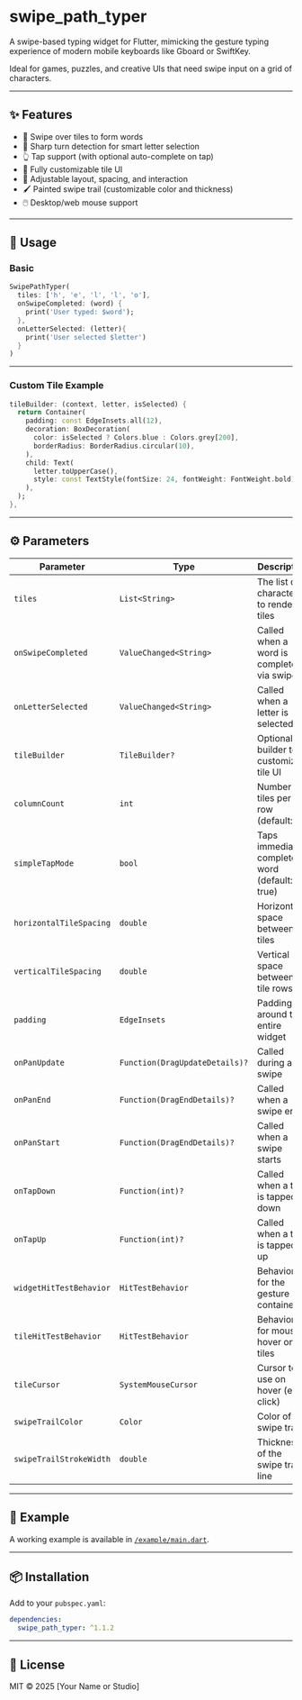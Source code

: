 # swipe_path_typer

A swipe-based typing widget for Flutter, mimicking the gesture typing experience of modern mobile keyboards like Gboard or SwiftKey.

Ideal for games, puzzles, and creative UIs that need swipe input on a grid of characters.

---

## ✨ Features

- 📱 Swipe over tiles to form words
- 🔀 Sharp turn detection for smart letter selection
- 👆 Tap support (with optional auto-complete on tap)
- 🎨 Fully customizable tile UI
- 🧱 Adjustable layout, spacing, and interaction
- 🖌️ Painted swipe trail (customizable color and thickness)
- 🖱️ Desktop/web mouse support

---

## 🚀 Usage

### Basic

```dart
SwipePathTyper(
  tiles: ['h', 'e', 'l', 'l', 'o'],
  onSwipeCompleted: (word) {
    print('User typed: $word');
  },
  onLetterSelected: (letter){
    print('User selected $letter')
  }
)
```

---

### Custom Tile Example

```dart
tileBuilder: (context, letter, isSelected) {
  return Container(
    padding: const EdgeInsets.all(12),
    decoration: BoxDecoration(
      color: isSelected ? Colors.blue : Colors.grey[200],
      borderRadius: BorderRadius.circular(10),
    ),
    child: Text(
      letter.toUpperCase(),
      style: const TextStyle(fontSize: 24, fontWeight: FontWeight.bold),
    ),
  );
},
```

---

## ⚙️ Parameters

| Parameter                 | Type                           | Description                                      |
|---------------------------|--------------------------------|--------------------------------------------------|
| `tiles`                   | `List<String>`                 | The list of characters to render as tiles        |
| `onSwipeCompleted`         | `ValueChanged<String>`         | Called when a word is completed via swipe        |
| `onLetterSelected`         | `ValueChanged<String>`         | Called when a letter is selected            |
| `tileBuilder`             | `TileBuilder?`                 | Optional builder to customize tile UI            |
| `columnCount`             | `int`                          | Number of tiles per row (default: 5)             |
| `simpleTapMode`           | `bool`                         | Taps immediately complete a word (default: true) |
| `horizontalTileSpacing`   | `double`                       | Horizontal space between tiles                   |
| `verticalTileSpacing`     | `double`                       | Vertical space between tile rows                 |
| `padding`                 | `EdgeInsets`                   | Padding around the entire widget                 |
| `onPanUpdate`             | `Function(DragUpdateDetails)?` | Called during a swipe                            |
| `onPanEnd`                | `Function(DragEndDetails)?`    | Called when a swipe ends                         |
| `onPanStart`              | `Function(DragEndDetails)?`    | Called when a swipe starts                       |
| `onTapDown`               | `Function(int)?`               | Called when a tile is tapped down                |
| `onTapUp`                 | `Function(int)?`               | Called when a tile is tapped up                  |
| `widgetHitTestBehavior`   | `HitTestBehavior`              | Behavior for the gesture container               |
| `tileHitTestBehavior`     | `HitTestBehavior`              | Behavior for mouse hover on tiles                |
| `tileCursor`              | `SystemMouseCursor`            | Cursor to use on hover (e.g., click)             |
| `swipeTrailColor`         | `Color`                        | Color of the swipe trail                         |
| `swipeTrailStrokeWidth`   | `double`                       | Thickness of the swipe trail line                |

---

## 🧪 Example

A working example is available in [`/example/main.dart`](example/main.dart).

---

## 📦 Installation

Add to your `pubspec.yaml`:

```yaml
dependencies:
  swipe_path_typer: ^1.1.2
```

---

## 📄 License

MIT © 2025 [Your Name or Studio]
